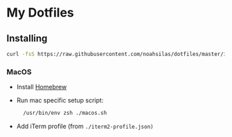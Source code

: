# My Dotfiles

## Installing

```bash
curl -fsS https://raw.githubusercontent.com/noahsilas/dotfiles/master/install.sh | sh
```

### MacOS
- Install [Homebrew](https://brew.sh/)

- Run mac specific setup script:
  ```bash
    /usr/bin/env zsh ./macos.sh
  ```

- Add iTerm profile (from `./iterm2-profile.json)`
